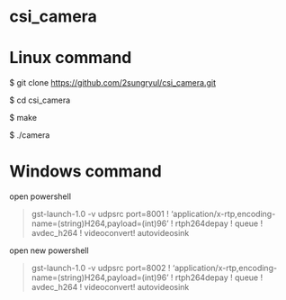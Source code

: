 # csi_camera

# Linux command

$ git clone https://github.com/2sungryul/csi_camera.git

$ cd csi_camera

$ make 

$ ./camera

# Windows command

open powershell

> gst-launch-1.0 -v udpsrc port=8001 ! ‘application/x-rtp,encoding-name=(string)H264,payload=(int)96’ ! rtph264depay ! queue ! avdec_h264 ! videoconvert! autovideosink

open new powershell

> gst-launch-1.0 -v udpsrc port=8002 ! ‘application/x-rtp,encoding-name=(string)H264,payload=(int)96’ ! rtph264depay ! queue ! avdec_h264 ! videoconvert! autovideosink
